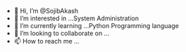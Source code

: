 - 👋 Hi, I’m @SojibAkash
- 👀 I’m interested in ...System Administration
- 🌱 I’m currently learning ...Python Programming language
- 💞️ I’m looking to collaborate on ...
- 📫 How to reach me ...

<!---
SojibAkash/SojibAkash is a ✨ special ✨ repository because its `README.md` (this file) appears on your GitHub profile.
You can click the Preview link to take a look at your changes.
--->
